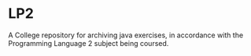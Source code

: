 # LP2
A College repository for archiving java exercises, in accordance with the Programming Language 2 subject being coursed. 
